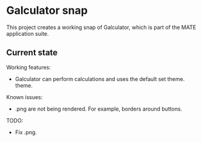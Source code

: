 # Galculator snap

This project creates a working snap of Galculator, which is part of the
MATE application suite.

## Current state

Working features:

 * Galculator can perform calculations and uses the default set theme.
 theme.

Known issues:

  * .png are not being rendered. For example, borders around buttons.

TODO:

  * Fix .png.
